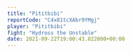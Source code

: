 ```yaml
---
title: "Pititbibi"
reportCode: "C4x81tcXAbr9YMgj"
player: "Pititbibi"
fight: "Hydross the Unstable"
date: 2021-09-22T19:00:43.822000+00:00
---
```

